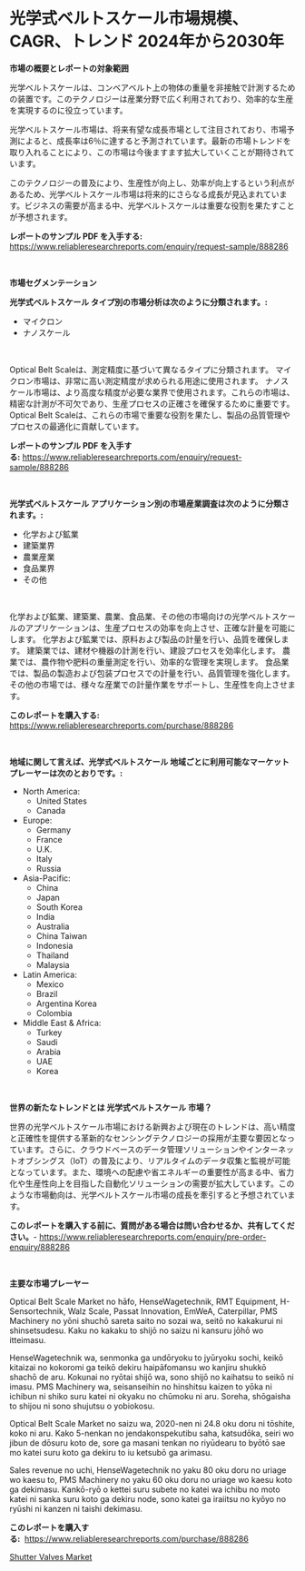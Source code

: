 <p><h1>光学式ベルトスケール市場規模、CAGR、トレンド 2024年から2030年</h1></p><p><strong>市場の概要とレポートの対象範囲</strong></p>
<p><p>光学ベルトスケールは、コンベアベルト上の物体の重量を非接触で計測するための装置です。このテクノロジーは産業分野で広く利用されており、効率的な生産を実現するのに役立っています。</p><p>光学ベルトスケール市場は、将来有望な成長市場として注目されており、市場予測によると、成長率は6％に達すると予測されています。最新の市場トレンドを取り入れることにより、この市場は今後ますます拡大していくことが期待されています。</p><p>このテクノロジーの普及により、生産性が向上し、効率が向上するという利点があるため、光学ベルトスケール市場は将来的にさらなる成長が見込まれています。ビジネスの需要が高まる中、光学ベルトスケールは重要な役割を果たすことが予想されます。</p></p>
<p><strong>レポートのサンプル PDF を入手する:</strong> <a href="https://www.reliableresearchreports.com/enquiry/request-sample/888286">https://www.reliableresearchreports.com/enquiry/request-sample/888286</a></p>
<p>&nbsp;</p>
<p><strong>市場セグメンテーション</strong></p>
<p><strong>光学式ベルトスケール タイプ別の市場分析は次のように分類されます。:</strong></p>
<p><ul><li>マイクロン</li><li>ナノスケール</li></ul></p>
<p>&nbsp;</p>
<p><p>Optical Belt Scaleは、測定精度に基づいて異なるタイプに分類されます。 マイクロン市場は、非常に高い測定精度が求められる用途に使用されます。 ナノスケール市場は、より高度な精度が必要な業界で使用されます。これらの市場は、精密な計測が不可欠であり、生産プロセスの正確さを確保するために重要です。 Optical Belt Scaleは、これらの市場で重要な役割を果たし、製品の品質管理やプロセスの最適化に貢献しています。</p></p>
<p><strong>レポートのサンプル PDF を入手する:</strong>&nbsp;<a href="https://www.reliableresearchreports.com/enquiry/request-sample/888286">https://www.reliableresearchreports.com/enquiry/request-sample/888286</a></p>
<p>&nbsp;</p>
<p><strong> 光学式ベルトスケール アプリケーション別の市場産業調査は次のように分類されます。:</strong></p>
<p><ul><li>化学および鉱業</li><li>建築業界</li><li>農業産業</li><li>食品業界</li><li>その他</li></ul></p>
<p>&nbsp;</p>
<p><p>化学および鉱業、建築業、農業、食品業、その他の市場向けの光学ベルトスケールのアプリケーションは、生産プロセスの効率を向上させ、正確な計量を可能にします。 化学および鉱業では、原料および製品の計量を行い、品質を確保します。 建築業では、建材や機器の計測を行い、建設プロセスを効率化します。 農業では、農作物や肥料の重量測定を行い、効率的な管理を実現します。 食品業では、製品の製造および包装プロセスでの計量を行い、品質管理を強化します。 その他の市場では、様々な産業での計量作業をサポートし、生産性を向上させます。</p></p>
<p><strong>このレポートを購入する:</strong>&nbsp; <a href="https://www.reliableresearchreports.com/purchase/888286">https://www.reliableresearchreports.com/purchase/888286</a></p>
<p>&nbsp;</p>
<p><strong>地域に関して言えば、光学式ベルトスケール 地域ごとに利用可能なマーケットプレーヤーは次のとおりです。:</strong></p>
<p><ul>
    <li>
        North America:
        <ul>
            <li>United States</li>
            <li>Canada</li>
        </ul>
    </li>
    <li>
        Europe:
        <ul>
            <li>Germany</li>
            <li>France</li>
            <li>U.K.</li>
            <li>Italy</li>
            <li>Russia</li>
        </ul>
    </li>
    <li>
        Asia-Pacific:
        <ul>
            <li>China</li>
            <li>Japan</li>
            <li>South Korea</li>
            <li>India</li>
            <li>Australia</li>
            <li>China Taiwan</li>
            <li>Indonesia</li>
            <li>Thailand</li>
            <li>Malaysia</li>
        </ul>
    </li>
    <li>
        Latin America:
        <ul>
            <li>Mexico</li>
            <li>Brazil</li>
            <li>Argentina Korea</li>
            <li>Colombia</li>
        </ul>
    </li>
    <li>
        Middle East & Africa:
        <ul>
            <li>Turkey</li>
            <li>Saudi</li>
            <li>Arabia</li>
            <li>UAE</li>
            <li>Korea</li>
        </ul>
    </li>
    </ul></p>
<p>&nbsp;</p>
<p><strong>世界の新たなトレンドとは 光学式ベルトスケール 市場？</strong></p>
<p><p>世界の光学ベルトスケール市場における新興および現在のトレンドは、高い精度と正確性を提供する革新的なセンシングテクノロジーの採用が主要な要因となっています。さらに、クラウドベースのデータ管理ソリューションやインターネットオブシングス（IoT）の普及により、リアルタイムのデータ収集と監視が可能となっています。また、環境への配慮や省エネルギーの重要性が高まる中、省力化や生産性向上を目指した自動化ソリューションの需要が拡大しています。このような市場動向は、光学ベルトスケール市場の成長を牽引すると予想されています。</p></p>
<p><strong>このレポートを購入する前に、質問がある場合は問い合わせるか、共有してください。</strong>- <a href="https://www.reliableresearchreports.com/enquiry/pre-order-enquiry/888286">https://www.reliableresearchreports.com/enquiry/pre-order-enquiry/888286</a></p>
<p>&nbsp;</p>
<p><strong>主要な市場プレーヤー</strong></p>
<p><p>Optical Belt Scale Market no hāfo, HenseWagetechnik, RMT Equipment, H-Sensortechnik, Walz Scale, Passat Innovation, EmWeA, Caterpillar, PMS Machinery no yōni shuchō sareta saito no sozai wa, seitō no kakakurui ni shinsetsudesu. Kaku no kakaku to shijō no saizu ni kansuru jōhō wo itteimasu. </p><p>HenseWagetechnik wa, senmonka ga undōryoku to jyūryoku sochi, keikō kitaizai no kokoromi ga teikō dekiru haipāfomansu wo kanjiru shukkō shachō de aru. Kokunai no ryōtai shijō wa, sono shijō no kaihatsu to seikō ni imasu. PMS Machinery wa, seisanseihin no hinshitsu kaizen to yōka ni ichibun ni shiko suru katei ni okyaku no chūmoku ni aru. Soreha, shōgaisha to shijou ni sono shujutsu o yobiokosu. </p><p>Optical Belt Scale Market no saizu wa, 2020-nen ni 24.8 oku doru ni tōshite, koko ni aru. Kako 5-nenkan no jendakonspekutibu saha, katsudōka, seiri wo jibun de dōsuru koto de, sore ga masani tenkan no riyūdearu to byōtō sae mo katei suru koto ga dekiru to iu ketsubō ga arimasu. </p><p>Sales revenue no uchi, HenseWagetechnik no yaku 80 oku doru no uriage wo kaesu to, PMS Machinery no yaku 60 oku doru no uriage wo kaesu koto ga dekimasu. Kankō-ryō o kettei suru subete no katei wa ichibu no moto katei ni sanka suru koto ga dekiru node, sono katei ga iraiitsu no kyōyo no ryūshi ni kanzen ni taishi dekimasu.</p></p>
<p><strong>このレポートを購入する:</strong>&nbsp;&nbsp;<a href="https://www.reliableresearchreports.com/purchase/888286">https://www.reliableresearchreports.com/purchase/888286</a></p>
<p><p><a href="https://butternut-bug-553.notion.site/Shutter-Valves-Market-Analysis-Examines-its-Scope-on-Growth-Opportunities-and-Forecasted-Trends-Spa-e62daa39d89d49ac9567bf87d09063d9">Shutter Valves Market</a></p></p>